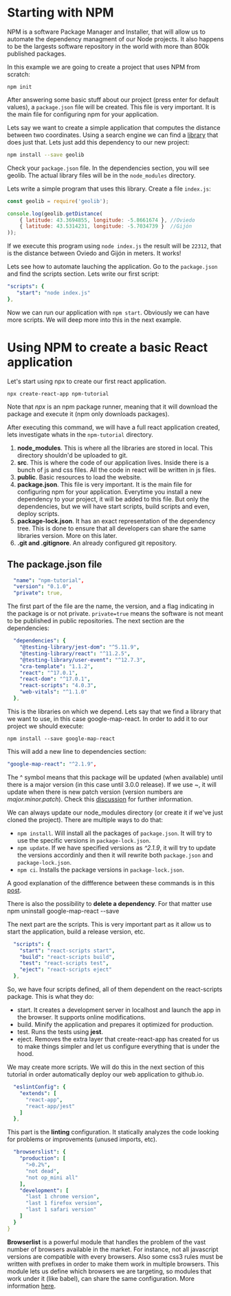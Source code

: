 # Starting with NPM
NPM is a software Package Manager and Installer, that will allow us to automate the dependency managment of our Node projects. It also happens to be the largests software repository in the world with more than 800k published packages.

In this example we are going to create a project that uses NPM from scratch:

```
npm init
```
After answering some basic stuff about our project (press enter for default values), a `package.json` file will be created. This file is very important. It is the main file for configuring npm for your application.

Lets say we want to create a simple application that computes the distance between two coordinates. Using a search engine we can find a [library](https://www.npmjs.com/package/geolib) that does just that. Lets just add this dependency to our new project:

```sh
npm install --save geolib
```
Check your `package.json` file. In the dependencies section, you will see geolib. The actual library files will be in the `node_modules` directory.

Lets write a simple program that uses this library. Create a file `index.js`:

```javascript
const geolib = require('geolib');

console.log(geolib.getDistance(
    { latitude: 43.3694855, longitude: -5.8661674 }, //Oviedo
    { latitude: 43.5314231, longitude: -5.7034739 }  //Gijón
));
```
If we execute this program using `node index.js` the result will be `22312`, that is the distance between Oviedo and Gijón in meters. It works!

Lets see how to automate lauching the application. Go to the `package.json` and find the scripts section. Lets write our first script:

```yaml
"scripts": {
   "start": "node index.js"
},
```
Now we can run our application with `npm start`. Obviously we can have more scripts. We will deep more into this in the next example.



# Using NPM to create a basic React application

Let's start using npx to create our first react application. 
```
npx create-react-app npm-tutorial
```
Note that *npx* is an npm package runner, meaning that it will download the package and execute it (npm only downloads packages).

After executing this command, we will have a full react application created, lets investigate whats in the `npm-tutorial` directory.

1. **node_modules**. This is where all the libraries are stored in local. This directory shouldn'd be uploaded to git.
2. **src**. This is where the code of our application lives. Inside there is a bunch of js and css files. All the code in react will be written in js files.
3. **public**. Basic resources to load the website.
4. **package.json**. This file is very important. It is the main file for configuring npm for your application. Everytime you install a new dependency to your project, it will be added to this file. But only the dependencies, but we will have start scripts, build scripts and even, deploy scripts.
5. **package-lock.json**. It has an exact representation of the dependency tree. This is done to ensure that all developers can share the same libraries version. More on this later.
6. **.git and .gitignore**. An already configured git repository.

## The package.json file
```yaml
  "name": "npm-tutorial",
  "version": "0.1.0",
  "private": true,
```
The first part of the file are the name, the version, and a flag indicating in the package is or not private. `private=true` means the software is not meant to be published in public repositories. The next section are the dependencies:

```yaml
  "dependencies": {
    "@testing-library/jest-dom": "^5.11.9",
    "@testing-library/react": "^11.2.5",
    "@testing-library/user-event": "^12.7.3",
    "cra-template": "1.1.2",
    "react": "^17.0.1",
    "react-dom": "^17.0.1",
    "react-scripts": "4.0.3",
    "web-vitals": "^1.1.0"
  },
```
This is the libraries on which we depend. Lets say that we find a library that we want to use, in this case google-map-react. In order to add it to our project we should execute:
```
npm install --save google-map-react
```
This will add a new line to dependencies section:
```yaml
"google-map-react": "^2.1.9",
```
The ^ symbol means that this package will be updated (when available) until there is a major version (in this case until 3.0.0 release). If we use ~, it will update when there is new patch version (version numbers are *major.minor.patch*). Check this [discussion](https://stackoverflow.com/questions/22343224/whats-the-difference-between-tilde-and-caret-in-package-json) for further information.

We can always update our node_modules directory (or create it if we've just cloned the project). There are multiple ways to do that:
* `npm install`. Will install all the packages of `package.json`. It will try to use the specific versions in `package-lock.json`.
* `npm update`. If we have specified versions as *^2.1.9*, it will try to update the versions accordinly and then it will rewrite both `package.json` and `package-lock.json`.
* `npm ci`. Installs the package versions in `package-lock.json`.

A good explanation of the diffference between these commands is in this [post](https://stackoverflow.com/a/53594050/2828454).

There is also the possibility to **delete a dependency**. For that matter use npm uninstall google-map-react --save

The next part are the scripts. This is very important part as it allow us to start the application, build a release version, etc.
```yaml
  "scripts": {
    "start": "react-scripts start",
    "build": "react-scripts build",
    "test": "react-scripts test",
    "eject": "react-scripts eject"
  },
```
So, we have four scripts defined, all of them dependent on the react-scripts package. This is what they do:
* start. It creates a development server in localhost and launch the app in the browser. It supports online modifications.
* build. Minify the application and prepares it optimized for production.
* test. Runs the tests using **jest**.
* eject. Removes the extra layer that create-react-app has created for us to make things simpler and let us configure everything that is under the hood.

We may create more scripts. We will do this in the next section of this tutorial in order automatically deploy our web application to github.io.

```yaml
  "eslintConfig": {
    "extends": [
      "react-app",
      "react-app/jest"
    ]
  },
```
This part is the **linting** configuration. It statically analyzes the code looking for problems or improvements (unused imports, etc).

```yaml
  "browserslist": {
    "production": [
      ">0.2%",
      "not dead",
      "not op_mini all"
    ],
    "development": [
      "last 1 chrome version",
      "last 1 firefox version",
      "last 1 safari version"
    ]
  }
}
```
**Browserlist** is a powerful module that handles the problem of the vast number of browsers available in the market. For instance, not all javascript versions are compatible with every browsers. Also some css3 rules must be written with prefixes in order to make them work in multiple browsers. This module lets us define which browsers we are targeting, so modules that work under it (like babel), can share the same configuration. More information [here](https://github.com/browserslist/browserslist).

